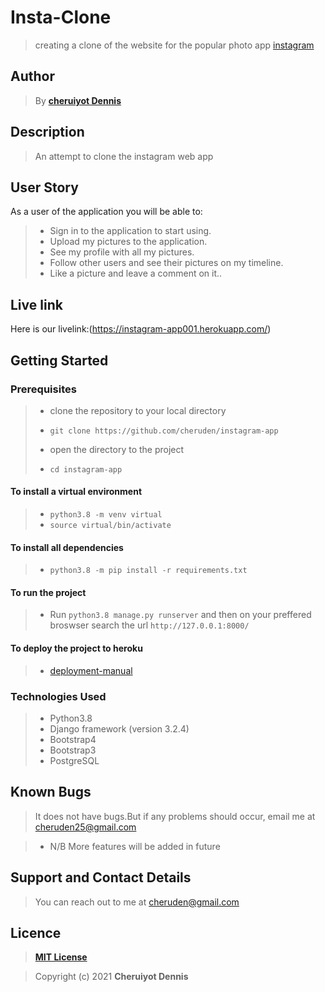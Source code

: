 # Insta-Clone

> creating a clone of the website for the popular photo app [instagram](https://www.instagram.com/)

## Author

> By **[cheruiyot Dennis](https://github.com/cheruden)**

## Description

> An attempt to clone the instagram web app

## User Story

As a user of the application you will be able to:

> + Sign in to the application to start using.
> + Upload my pictures to the application.
> + See my profile with all my pictures.
> + Follow other users and see their pictures on my timeline.
> + Like a picture and leave a comment on it..

## Live link
 Here is our livelink:(https://instagram-app001.herokuapp.com/)


## Getting Started

### Prerequisites

> + clone the repository to your local directory
> * ```git clone https://github.com/cheruden/instagram-app```
> + open the directory to the project
> * ```cd instagram-app```

#### To install a virtual environment

> * ```python3.8 -m venv virtual``` 
> * ```source virtual/bin/activate```

#### To install all dependencies

> * ```python3.8 -m pip install -r requirements.txt```

#### To run the project

> * Run ```python3.8 manage.py runserver``` and then on your preffered broswser search the url ```http://127.0.0.1:8000/``` 

#### To deploy the project to heroku

> * [deployment-manual](https://github.com/jakhax/deploying-django-to-heroku-manual)

### Technologies Used

> * Python3.8
> * Django framework (version 3.2.4)
> * Bootstrap4
> * Bootstrap3
> * PostgreSQL

## Known Bugs

> It does not have bugs.But if any problems should occur, email me at cheruden25@gmail.com

> * N/B More features will be added in future

## Support and Contact Details

> You can reach out to me at cheruden@gmail.com

## Licence

> **[MIT License](LICENSE)**

> Copyright (c) 2021 **Cheruiyot Dennis**



